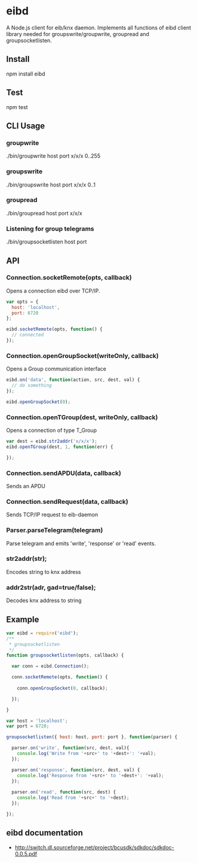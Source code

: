 # eibd

A Node.js client for eib/knx daemon. Implements all functions of eibd client library needed for groupswrite/groupwrite, groupread and groupsocketlisten.

## Install

npm install eibd

## Test
  
npm test

## CLI Usage

### groupwrite
  
./bin/groupwrite host port x/x/x 0..255

### groupswrite
  
./bin/groupswrite host port x/x/x 0..1

### groupread

./bin/groupread host port x/x/x

### Listening for group telegrams

./bin/groupsocketlisten host port

## API

### Connection.socketRemote(opts, callback)

Opens a connection eibd over TCP/IP. 

```javascript
var opts = {
  host: 'localhost',
  port: 6720
};

eibd.socketRemote(opts, function() {
  // connected
});
```

### Connection.openGroupSocket(writeOnly, callback)

Opens a Group communication interface

```javascript
eibd.on('data', function(action, src, dest, val) {
  // do something
});

eibd.openGroupSocket(0);
```

### Connection.openTGroup(dest, writeOnly, callback)

Opens a connection of type T_Group

```javascript
var dest = eibd.str2addr('x/x/x');
eibd.openTGroup(dest, 1, function(err) {

});
```

### Connection.sendAPDU(data, callback)

Sends an APDU

### Connection.sendRequest(data, callback)

Sends TCP/IP request to eib-daemon

### Parser.parseTelegram(telegram)

Parse telegram and emits 'write', 'response' or 'read' events.


### str2addr(str);

Encodes string to knx address

### addr2str(adr, gad=true/false);

Decodes knx address to string

## Example
```javascript
var eibd = require('eibd');
/**
 * groupsocketlisten
 */
function groupsocketlisten(opts, callback) {

  var conn = eibd.Connection();

  conn.socketRemote(opts, function() {
    
    conn.openGroupSocket(0, callback);

  });

}

var host = 'localhost';
var port = 6720;

groupsocketlisten({ host: host, port: port }, function(parser) {

  parser.on('write', function(src, dest, val){
    console.log('Write from '+src+' to '+dest+': '+val);
  });

  parser.on('response', function(src, dest, val) {
    console.log('Response from '+src+' to '+dest+': '+val);
  });
  
  parser.on('read', function(src, dest) {
    console.log('Read from '+src+' to '+dest);
  });

});
```

## eibd documentation

 * http://switch.dl.sourceforge.net/project/bcusdk/sdkdoc/sdkdoc-0.0.5.pdf
